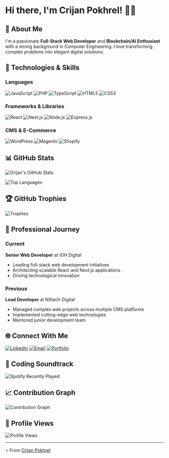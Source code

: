 # Hi there, I'm Crijan Pokhrel! 👋🚀

## 🌟 About Me
I'm a passionate **Full-Stack Web Developer** and **Blockchain/AI Enthusiast** with a strong background in Computer Engineering. I love transforming complex problems into elegant digital solutions.

## 🔧 Technologies & Skills

### Languages
![JavaScript](https://img.shields.io/badge/JavaScript-F7DF1E?style=for-the-badge&logo=javascript&logoColor=black)
![PHP](https://img.shields.io/badge/PHP-777BB4?style=for-the-badge&logo=php&logoColor=white)
![TypeScript](https://img.shields.io/badge/TypeScript-3178C6?style=for-the-badge&logo=typescript&logoColor=white)
![HTML5](https://img.shields.io/badge/HTML5-E34F26?style=for-the-badge&logo=html5&logoColor=white)
![CSS3](https://img.shields.io/badge/CSS3-1572B6?style=for-the-badge&logo=css3&logoColor=white)

### Frameworks & Libraries
![React](https://img.shields.io/badge/React-61DAFB?style=for-the-badge&logo=react&logoColor=black)
![Next.js](https://img.shields.io/badge/Next.js-000000?style=for-the-badge&logo=next.js&logoColor=white)
![Node.js](https://img.shields.io/badge/Node.js-43853D?style=for-the-badge&logo=node.js&logoColor=white)
![Express.js](https://img.shields.io/badge/Express.js-404D59?style=for-the-badge)

### CMS & E-Commerce
![WordPress](https://img.shields.io/badge/WordPress-21759B?style=for-the-badge&logo=wordpress&logoColor=white)
![Magento](https://img.shields.io/badge/Magento-F26322?style=for-the-badge&logo=magento&logoColor=white)
![Shopify](https://img.shields.io/badge/Shopify-7AB55C?style=for-the-badge&logo=shopify&logoColor=white)

## 📊 GitHub Stats

![Crijan's GitHub Stats](https://github-readme-stats.vercel.app/api?username=srijanpokhrel&show_icons=true&theme=radical)

![Top Languages](https://github-readme-stats.vercel.app/api/top-langs/?username=srijanpokhrel&layout=compact&theme=radical)

## 🏆 GitHub Trophies
![Trophies](https://github-profile-trophy.vercel.app/?username=srijanpokhrel&theme=radical&no-frame=true&margin-w=15)

## 🚀 Professional Journey

### Current
**Senior Web Developer** at IGH Digital
- Leading full-stack web development initiatives
- Architecting scalable React and Next.js applications
- Driving technological innovation

### Previous
**Lead Developer** at NXtech Digital
- Managed complex web projects across multiple CMS platforms
- Implemented cutting-edge web technologies
- Mentored junior development team

## 🌐 Connect With Me

[![LinkedIn](https://img.shields.io/badge/LinkedIn-0A66C2?style=for-the-badge&logo=linkedin&logoColor=white)](https://linkedin.com/in/srijanpokhrel)
[![Email](https://img.shields.io/badge/Email-8B0000?style=for-the-badge&logo=gmail&logoColor=white)](mailto:srijanpokhrel1@gmail.com)
[![Portfolio](https://img.shields.io/badge/Portfolio-4285F4?style=for-the-badge&logo=google-cloud&logoColor=white)](https://your-portfolio-link.com)

## 🎵 Coding Soundtrack
![Spotify Recently Played](https://spotify-recently-played-readme.vercel.app/api?user=YOUR_SPOTIFY_USERNAME)

## 📈 Contribution Graph
![Contribution Graph](https://github-readme-activity-graph.vercel.app/graph?username=srijanpokhrel&theme=github)

## 👀 Profile Views
![Profile Views](https://komarev.com/ghpvc/?username=srijanpokhrel&color=blueviolet)

---

⭐️ From [Crijan Pokhrel](https://github.com/srijanpokhrel)
